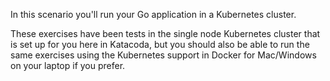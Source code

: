 In this scenario you'll run your Go application in a Kubernetes cluster. 

These exercises have been tests in the single node Kubernetes cluster that is set up for you here in Katacoda, but you should also be able to run the same exercises using the Kubernetes support in Docker for Mac/Windows on your laptop if you prefer.
